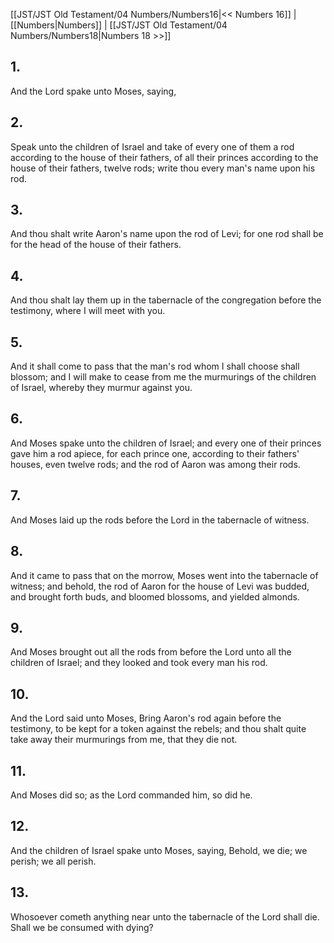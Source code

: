 [[JST/JST Old Testament/04 Numbers/Numbers16|<< Numbers 16]] | [[Numbers|Numbers]] | [[JST/JST Old Testament/04 Numbers/Numbers18|Numbers 18 >>]]
## 1.
And the Lord spake unto Moses, saying,
## 2.
Speak unto the children of Israel and take of every one of them a rod according to the house of their fathers, of all their princes according to the house of their fathers, twelve rods; write thou every man\'s name upon his rod.
## 3.
And thou shalt write Aaron\'s name upon the rod of Levi; for one rod shall be for the head of the house of their fathers.
## 4.
And thou shalt lay them up in the tabernacle of the congregation before the testimony, where I will meet with you.
## 5.
And it shall come to pass that the man\'s rod whom I shall choose shall blossom; and I will make to cease from me the murmurings of the children of Israel, whereby they murmur against you.
## 6.
And Moses spake unto the children of Israel; and every one of their princes gave him a rod apiece, for each prince one, according to their fathers\' houses, even twelve rods; and the rod of Aaron was among their rods.
## 7.
And Moses laid up the rods before the Lord in the tabernacle of witness.
## 8.
And it came to pass that on the morrow, Moses went into the tabernacle of witness; and behold, the rod of Aaron for the house of Levi was budded, and brought forth buds, and bloomed blossoms, and yielded almonds.
## 9.
And Moses brought out all the rods from before the Lord unto all the children of Israel; and they looked and took every man his rod.
## 10.
And the Lord said unto Moses, Bring Aaron\'s rod again before the testimony, to be kept for a token against the rebels; and thou shalt quite take away their murmurings from me, that they die not.
## 11.
And Moses did so; as the Lord commanded him, so did he.
## 12.
And the children of Israel spake unto Moses, saying, Behold, we die; we perish; we all perish.
## 13.
Whosoever cometh anything near unto the tabernacle of the Lord shall die. Shall we be consumed with dying?


